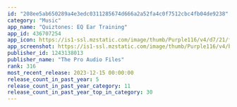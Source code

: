 ```yaml
---
id: "208ee5ab650289a4e3edc0311285674d666a2a52fa4c0f7512cbc4fb04de9238"
category: "Music"
app_name: "Quiztones: EQ Ear Training"
app_id: 436707254
app_icon: https://is1-ssl.mzstatic.com/image/thumb/Purple116/v4/d7/21/f5/d721f528-d5a9-c749-d533-ba8a0916d30c/app-icon-0-0-1x_U007epad-0-0-85-220.png/1024x1024bb.png
app_screenshot: https://is1-ssl.mzstatic.com/image/thumb/Purple116/v4/b0/9f/a3/b09fa316-963b-950b-b26d-d57eb2d3d70c/963c9b71-ec40-4cc0-814f-7a20c9a576b0_Simulator_Screen_Shot_-_iPhone_14_Plus_-_2023-01-18_at_22.24.41.png/1284x2778bb.png
publisher_id: 1243138013
publisher_name: "The Pro Audio Files"
rank: 316
most_recent_release: 2023-12-15 00:00:00
release_count_in_past_year: 5
release_count_in_past_year_category: 11
release_count_in_past_year_top_in_category: 30
---
```

